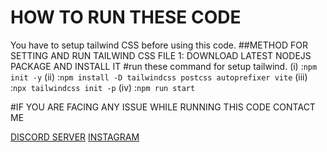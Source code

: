 # HOW TO RUN THESE CODE
You have to setup tailwind CSS before using this code.
##METHOD FOR SETTING AND RUN TAILWIND CSS FILE
1: DOWNLOAD LATEST NODEJS PACKAGE AND INSTALL IT 
#run these command for setup tailwind.
(i)   :`npm init -y`
(ii)  :`npm install -D tailwindcss postcss autoprefixer vite`
(iii) :`npx tailwindcss init -p`
(iv)  :`npm run start`

#IF YOU ARE FACING ANY ISSUE WHILE RUNNING THIS CODE CONTACT ME 

[DISCORD SERVER](https://discord.gg/NxRn6BSZ83)
[INSTAGRAM](https://www.instagram.com/ig_sam.34/)
